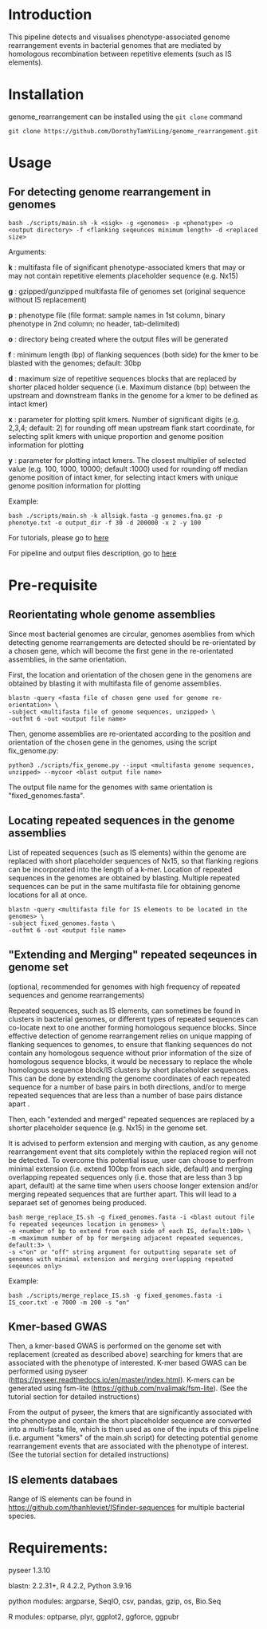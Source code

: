 # Introduction
This pipeline detects and visualises phenotype-associated genome rearrangement events in bacterial genomes that are mediated by homologous recombination between repetitive elements (such as IS elements). 

# Installation
genome_rearrangement can be installed using the `git clone` command
```
git clone https://github.com/DorothyTamYiLing/genome_rearrangement.git
```
# Usage

## For detecting genome rearrangement in genomes
```
bash ./scripts/main.sh -k <sigk> -g <genomes> -p <phenotype> -o <output directory> -f <flanking seqeunces minimum length> -d <replaced size>

```

Arguments:

**k** : multifasta file of significant phenotype-associated kmers that may or may not contain repetitive elements placeholder sequence (e.g. Nx15)

**g** : gzipped/gunzipped multifasta file of genomes set (original sequence without IS replacement)

**p** : phenotype file (file format: sample names in 1st column, binary phenotype in 2nd column; no header, tab-delimited) 

**o** : directory being created where the output files will be generated 

**f** : minimum length (bp) of flanking sequences (both side) for the kmer to be blasted with the genomes; default: 30bp 

**d** : maximum size of repetitive sequences blocks that are replaced by shorter placed holder sequence (i.e. Maximum distance (bp) between the upstream and downstream flanks in the genome for a kmer to be defined as intact kmer)  

**x** : parameter for plotting split kmers. Number of significant digits (e.g. 2,3,4; default: 2) for rounding off mean upstream flank start coordinate, for selecting split kmers with unique proportion and genome position information for plotting

**y** : parameter for plotting intact kmers. The closest multiplier of selected value (e.g. 100, 1000, 10000; default :1000) used for rounding off median genome position of intact kmer, for selecting intact kmers with unique genome position information for plotting

Example:

```
bash ./scripts/main.sh -k allsigk.fasta -g genomes.fna.gz -p phenotye.txt -o output_dir -f 30 -d 200000 -x 2 -y 100 

```
 
For tutorials, please go to [here](https://github.com/DorothyTamYiLing/genome_rearrangement/blob/master/documents/tutorials.md) 

For pipeline and output files description, go to [here](https://github.com/DorothyTamYiLing/genome_rearrangement/blob/master/documents/pipeline_and_output_files_description.md)
 
# Pre-requisite

## Reorientating whole genome assemblies

Since most bacterial genomes are circular, genomes asemblies from which detecting genome rearrangements are detected should be re-orientated by a chosen gene, which will become the first gene in the re-orientated assemblies, in the same orientation.

First, the location and orientation of the chosen gene in the genomens are obtained by blasting it with multifasta file of genome assemblies.
```
blastn -query <fasta file of chosen gene used for genome re-orientation> \
-subject <multifasta file of genome sequences, unzipped> \
-outfmt 6 -out <output file name>

```

Then, genome assemblies are re-orientated according to the position and orientation of the chosen gene in the genomes, using the script fix_genome.py:

```
python3 ./scripts/fix_genome.py --input <multifasta genome sequences, unzipped> --mycoor <blast output file name>

```
The output file name for the genomes with same orientation is "fixed_genomes.fasta".


## Locating repeated sequences in the genome assemblies

List of repeated sequences (such as IS elements) within the genome are replaced with short placeholder sequences of Nx15, so that flanking regions can be incorporated into the length of a k-mer. Location of repeated sequences in the genomes are obtained by blasting. Multiple repeated sequences can be put in the same multifasta file for obtaining genome locations for all at once.
```
blastn -query <multifasta file for IS elements to be located in the genomes> \
-subject fixed_genomes.fasta \
-outfmt 6 -out <output file name>
```

## "Extending and Merging" repeated seqeunces in genome set
(optional, recommended for genomes with high frequency of repeated sequences and genome rearrangements)

Repeated sequences, such as IS elements, can sometimes be found in clusters in bacterial genomes, or different types of repeated sequences can co-locate next to one another forming homologous sequence blocks. Since effective detection of genome rearrangement relies on unique mapping of flanking sequences to genomes, to ensure that flanking sequences do not contain any homologous sequence without prior information of the size of homologous sequence blocks, it would be necessary to replace the whole homologous sequence block/IS clusters by short placeholder sequences. This can be done by extending the genome coordinates of each repeated sequence for a number of base pairs in both directions, and/or to merge repeated sequences that are less than a number of base pairs distance apart .

Then, each "extended and merged" repeated sequences are replaced by a shorter placeholder sequence (e.g. Nx15) in the genome set. 

It is advised to perform extension and merging with caution, as any genome rearrangement event that sits completely within the replaced region will not be detected. To overcome this potential issue, user can choose to perfrom minimal extension (i.e. extend 100bp from each side, default) and merging overlapping repeated sequences only (i.e. those that are less than 3 bp apart, default) at the same time when users choose longer extension and/or merging repeated sequences that are further apart. This will lead to a separaet set of genomes being produced.

```
bash merge_replace_IS.sh -g fixed_genomes.fasta -i <blast outout file fo repeated seqeunces location in genomes> \
-e <number of bp to extend from each side of each IS, default:100> \
-m <maximum number of bp for mergeing adjacent repeated sequences, default:3> \
-s <"on" or "off" string argument for outputting separate set of genomes with minimal extension and merging overlapping repeated seqeunces only>
```
Example:
```
bash ./scripts/merge_replace_IS.sh -g fixed_genomes.fasta -i IS_coor.txt -e 7000 -m 200 -s "on"
```

## Kmer-based GWAS

Then, a kmer-based GWAS is performed on the genome set with replacement (created as described above) searching for kmers that are associated with the phenotype of interested. K-mer based GWAS can be performed using pyseer (https://pyseer.readthedocs.io/en/master/index.html). K-mers can be generated using fsm-lite (https://github.com/nvalimak/fsm-lite). (See the tutorial section for detailed instructions)

From the output of pyseer, the kmers that are significantly associated with the phenotype and contain the short placeholder sequence are converted into a multi-fasta file, which is then used as one of the inputs of this pipeline (i.e. argument "kmers" of the main.sh script) for detecting potential genome rearrangement events that are associated with the phenotype of interest. (See the tutorial section for detailed instructions)
 
 
## IS elements databaes 
Range of IS elements can be found in https://github.com/thanhleviet/ISfinder-sequences for multiple bacterial species.



# Requirements:

pyseer 1.3.10

blastn: 2.2.31+, R 4.2.2, Python 3.9.16

python modules: argparse, SeqIO, csv, pandas, gzip, os, Bio.Seq

R modules: optparse, plyr, ggplot2, ggforce, ggpubr


